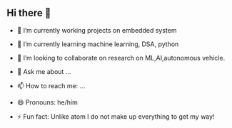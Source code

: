## Hi there 👋


- 🔭 I’m currently working projects on embedded system
- 🌱 I’m currently learning machine learning, DSA, python
- 👯 I’m looking to collaborate on research on ML,AI,autonomous vehicle.

- 💬 Ask me about ...
- 📫 How to reach me: ...
- 😄 Pronouns: he/him
- ⚡ Fun fact: Unlike atom I do not make up everything to get my way!

